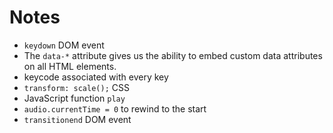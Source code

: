 # Notes

- `keydown` DOM event
- The `data-*` attribute gives us the ability to embed custom data attributes on all HTML elements.
- keycode associated with every key
- `transform: scale();` CSS
- JavaScript function `play`
- `audio.currentTime = 0` to rewind to the start
- `transitionend` DOM event





